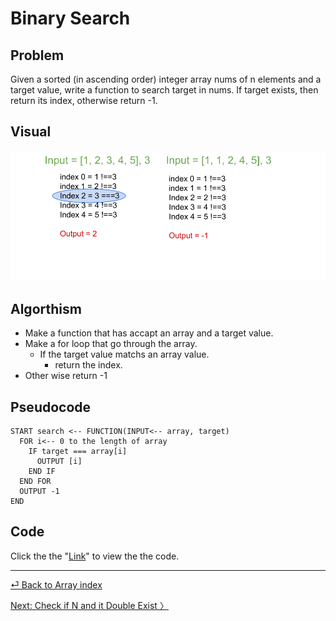 # Binary Search

## Problem
Given a sorted (in ascending order) integer array nums of n elements and a target value, write a function to search target in nums. If target exists, then return its index, otherwise return -1.

## Visual

![](binarySerch.png)

## Algorthism
* Make a function that has accapt an array and a target value.
* Make a for loop that go through the array.
  * If the target value matchs an array value.
    * return the index.
* Other wise return -1

## Pseudocode
```
START search <-- FUNCTION(INPUT<-- array, target)
  FOR i<-- 0 to the length of array
    IF target === array[i]
      OUTPUT [i]
    END IF
  END FOR
  OUTPUT -1
END
```
## Code
 Click the the "[Link](binarySearch.js)" to view the the code. 

<hr>

[⏎ Back to Array index ](../README.md) 

[Next: Check if N and it Double Exist 〉](../checkIfExist/README.md)